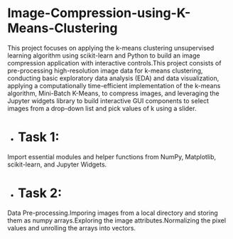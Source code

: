 # Image-Compression-using-K-Means-Clustering
This project focuses on applying the k-means clustering unsupervised learning algorithm using scikit-learn and Python to build an image compression application with interactive controls.This project consists of pre-processing high-resolution image data for k-means clustering, conducting basic exploratory data analysis (EDA) and data visualization, applying a computationally time-efficient implementation of the k-means algorithm, Mini-Batch K-Means, to compress images, and leveraging the Jupyter widgets library to build interactive GUI components to select images from a drop-down list and pick values of k using a slider.

* # Task 1:
Import essential modules and helper functions from NumPy, Matplotlib, scikit-learn, and Jupyter Widgets.
* # Task 2:
Data Pre-processing.Imporing images from a local directory and storing them as numpy arrays.Exploring the image attributes.Normalizing the pixel values and unrolling the arrays into vectors. 
